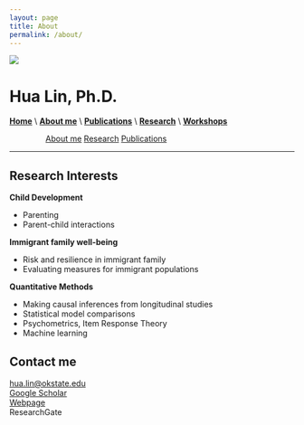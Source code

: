 ```yaml
---
layout: page
title: About
permalink: /about/
---
```


![](images/Family4.jpg")

# Hua Lin, Ph.D.

 
[**Home**](/)  \  [**About me**](/about.md) \  [**Publications**](/publications.md) \ [**Research**](/research) \ [**Workshops**](/workshop.md) 

 <dir class = "manu">
<ul  class = "manu">
              <a href="/pages/about.md">About me</a>
              <a href="/pages/research.md">Research</a>
              <a href="/pages/publications.md">Publications</a>
          </ul></dir>


***********

## Research Interests

**Child Development**
- Parenting
- Parent-child interactions

**Immigrant family well-being**
- Risk and resilience in immigrant family
- Evaluating measures for immigrant populations

**Quantitative Methods**
- Making causal inferences from longitudinal studies
- Statistical model comparisons
- Psychometrics, Item Response Theory
- Machine learning


## Contact me
[hua.lin@okstate.edu](mailto:hua.lin@dokstate.edu)  <br />
[Google Scholar](https://scholar.google.com/citations?user=tS3Zw8cAAAAJ&hl=en)  <br />
[Webpage](https://drhualin.github.io/)  <br />
ResearchGate  <br />
